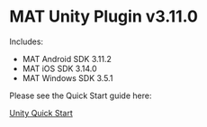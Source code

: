 # MAT Unity Plugin v3.11.0

Includes:
* MAT Android SDK 3.11.2
* MAT iOS SDK 3.14.0
* MAT Windows SDK 3.5.1

Please see the Quick Start guide here:

[Unity Quick Start](https://developers.mobileapptracking.com/unity-plugin/)
